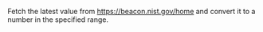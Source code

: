 Fetch the latest value from https://beacon.nist.gov/home and convert it to a number in the specified range.

